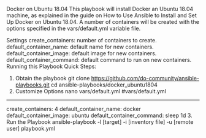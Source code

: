 Docker on Ubuntu 18.04
This playbook will install Docker an Ubuntu 18.04 machine, as explained in the guide on How to Use Ansible to Install and Set Up Docker on Ubuntu 18.04. A number of containers will be created with the options specified in the vars/default.yml variable file.

Settings
create_containers: number of containers to create.
default_container_name: default name for new containers.
default_container_image: default image for new containers.
default_container_command: default command to run on new containers.
Running this Playbook
Quick Steps:

1. Obtain the playbook
git clone https://github.com/do-community/ansible-playbooks.git
cd ansible-playbooks/docker_ubuntu1804
2. Customize Options
nano vars/default.yml
#vars/default.yml
---
create_containers: 4
default_container_name: docker
default_container_image: ubuntu
default_container_command: sleep 1d
3. Run the Playbook
ansible-playbook -l [target] -i [inventory file] -u [remote user] playbook.yml
